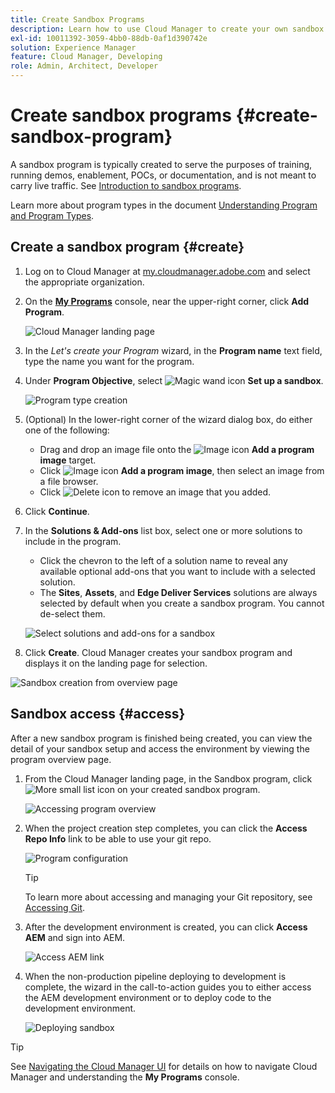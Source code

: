 ```yaml
---
title: Create Sandbox Programs 
description: Learn how to use Cloud Manager to create your own sandbox program for training, demo, POC, or other non-production purposes.
exl-id: 10011392-3059-4bb0-88db-0af1d390742e
solution: Experience Manager
feature: Cloud Manager, Developing
role: Admin, Architect, Developer
---
```

# Create sandbox programs {#create-sandbox-program}

A sandbox program is typically created to serve the purposes of training, running demos, enablement, POCs, or documentation, and is not meant to carry live traffic. See [Introduction to sandbox programs](/help/implementing/cloud-manager/getting-access-to-aem-in-cloud/introduction-sandbox-programs.md).

Learn more about program types in the document [Understanding Program and Program Types](program-types.md).

## Create a sandbox program {#create}

1. Log on to Cloud Manager at [my.cloudmanager.adobe.com](https://my.cloudmanager.adobe.com/) and select the appropriate organization.
 
1. On the **[My Programs](/help/implementing/cloud-manager/navigation.md#my-programs)** console, near the upper-right corner, click **Add Program**.

   ![Cloud Manager landing page](assets/log-in.png) 

1. In the *Let's create your Program* wizard, in the **Program name** text field, type the name you want for the program.

1. Under **Program Objective**, select ![Magic wand icon](https://spectrum.adobe.com/static/icons/workflow_18/Smock_MagicWand_18_N.svg) **Set up a sandbox**.

   ![Program type creation](assets/create-sandbox.png)

1. (Optional) In the lower-right corner of the wizard dialog box, do either one of the following:

   * Drag and drop an image file onto the ![Image icon](https://spectrum.adobe.com/static/icons/workflow_18/Smock_Image_18_N.svg) **Add a program image** target.
   * Click ![Image icon](https://spectrum.adobe.com/static/icons/workflow_18/Smock_Image_18_N.svg) **Add a program image**, then select an image from a file browser.
   * Click ![Delete icon](https://spectrum.adobe.com/static/icons/workflow_18/Smock_DeleteOutline_18_N.svg) to remove an image that you added.
   
1. Click **Continue**.

1. In the **Solutions &amp; Add-ons** list box, select one or more solutions to include in the program.
   
   * Click the chevron to the left of a solution name to reveal any available optional add-ons that you want to include with a selected solution.
   * The **Sites**, **Assets**, and **Edge Deliver Services** solutions are always selected by default when you create a sandbox program. You cannot de-select them.

   ![Select solutions and add-ons for a sandbox](assets/sandbox-solutions-add-ons.png)

1. Click **Create**. Cloud Manager creates your sandbox program and displays it on the landing page for selection.

![Sandbox creation from overview page](assets/sandbox-setup.png)

## Sandbox access {#access}

After a new sandbox program is finished being created, you can view the detail of your sandbox setup and access the environment by viewing the program overview page.

1. From the Cloud Manager landing page, in the Sandbox program, click ![More small list icon](https://spectrum.adobe.com/static/icons/workflow_18/Smock_More_18_N.svg) on your created sandbox program.

   ![Accessing program overview](assets/program-overview-sandbox.png)

1. When the project creation step completes, you can click the **Access Repo Info** link to be able to use your git repo.

   ![Program configuration](assets/create-program4.png)
   
   >[!TIP]
   >
   >To learn more about accessing and managing your Git repository, see [Accessing Git](/help/implementing/cloud-manager/managing-code/accessing-repos.md).

1. After the development environment is created, you can click **Access AEM** and sign into AEM.

   ![Access AEM link](assets/create-program5.png)

1. When the non-production pipeline deploying to development is complete, the wizard in the call-to-action guides you to either access the AEM development environment or to deploy code to the development environment.

   ![Deploying sandbox](assets/create-program-setup-deploy.png)

>[!TIP]
>
>See [Navigating the Cloud Manager UI](/help/implementing/cloud-manager/navigation.md) for details on how to navigate Cloud Manager and understanding the **My Programs** console.
